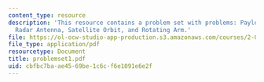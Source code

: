 ```yaml
---
content_type: resource
description: 'This resource contains a problem set with problems: Payload Release,
  Radar Antenna, Satellite Orbit, and Rotating Arm.'
file: https://ol-ocw-studio-app-production.s3.amazonaws.com/courses/2-003j-dynamics-and-control-i-spring-2007/cbfbc7baae4569be1c6cf6e1091e6e2f_problemset1.pdf
file_type: application/pdf
resourcetype: Document
title: problemset1.pdf
uid: cbfbc7ba-ae45-69be-1c6c-f6e1091e6e2f
---
```

